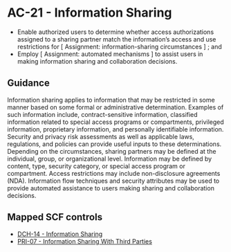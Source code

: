 # AC-21 - Information Sharing
- Enable authorized users to determine whether access authorizations assigned to a sharing partner match the information’s access and use restrictions for \[ Assignment: information-sharing circumstances \] ; and
- Employ \[ Assignment: automated mechanisms \] to assist users in making information sharing and collaboration decisions.
## Guidance
Information sharing applies to information that may be restricted in some manner based on some formal or administrative determination. Examples of such information include, contract-sensitive information, classified information related to special access programs or compartments, privileged information, proprietary information, and personally identifiable information. Security and privacy risk assessments as well as applicable laws, regulations, and policies can provide useful inputs to these determinations. Depending on the circumstances, sharing partners may be defined at the individual, group, or organizational level. Information may be defined by content, type, security category, or special access program or compartment. Access restrictions may include non-disclosure agreements (NDA). Information flow techniques and security attributes may be used to provide automated assistance to users making sharing and collaboration decisions.
## Mapped SCF controls
- [DCH-14 - Information Sharing](../scf/dch-14-informationsharing.md)
- [PRI-07 - Information Sharing With Third Parties](../scf/pri-07-informationsharingwiththirdparties.md)